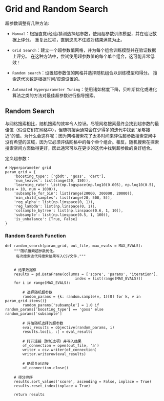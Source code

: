 # Grid and Random Search

超参数调整有几种方法:

* `Manual`：根据直觉/经验/猜测选择超参数，使用超参数训练模型，并在验证数据上评分。 重复此过程，直到您忍不住或对结果满意为止。

* `Grid Search`：建立一个超参数值网格，并为每个组合训练模型并在验证数据上评分。 在这种方法中，尝试使用超参数值的每个单个组合，这可能非常低效！

* `Random search`：设置超参数值的网格并选择随机组合以训练模型和得分。 搜索迭代次数是根据时间/资源设置的。

* `Automated Hyperparameter Tuning`：使用诸如梯度下降，贝叶斯优化或进化算法之类的方法对最佳超参数进行指导搜索。


## Random Search

与网格搜索相比，随机搜索的效率令人惊讶。尽管网格搜索最终会找到超参数的最佳值（假设它们在网格中），但随机搜索通常会在少得多的迭代中找到“足够接近”的值。为什么会这样呢：因为网格搜索花了太多时间来评估超参数搜索空间中没有希望的区域，因为它必须评估网格中的每个单个组合。相反，随机搜索在探索搜索空间方面做得更好，因此通常可以在更少的迭代中找到超参数的良好组合。


定义超参数：

    # Hyperparameter grid
    param_grid = {
        'boosting_type': ['gbdt', 'goss', 'dart'],
        'num_leaves': list(range(20, 150)),
        'learning_rate': list(np.logspace(np.log10(0.005), np.log10(0.5), base = 10, num = 1000)),
        'subsample_for_bin': list(range(20000, 300000, 20000)),
        'min_child_samples': list(range(20, 500, 5)),
        'reg_alpha': list(np.linspace(0, 1)),
        'reg_lambda': list(np.linspace(0, 1)),
        'colsample_bytree': list(np.linspace(0.6, 1, 10)),
        'subsample': list(np.linspace(0.5, 1, 100)),
        'is_unbalance': [True, False]
    }

### Random Search Function

    def random_search(param_grid, out_file, max_evals = MAX_EVALS):
        """随机搜索超参数优化。
         每次搜索迭代将搜索结果写入CSV文件."""
        
        
        # 结果数据框
        results = pd.DataFrame(columns = ['score', 'params', 'iteration'],
                                    index = list(range(MAX_EVALS)))
        for i in range(MAX_EVALS):
            
            # 选择随机超参数
            random_params = {k: random.sample(v, 1)[0] for k, v in param_grid.items()}
            random_params['subsample'] = 1.0 if random_params['boosting_type'] == 'goss' else random_params['subsample']

            # 评估随机选择的超参数
            eval_results = objective(random_params, i)
            results.loc[i, :] = eval_results

            # 打开连接（附加选项）并写入结果
            of_connection = open(out_file, 'a')
            writer = csv.writer(of_connection)
            writer.writerow(eval_results)
            
            # 确保关闭连接
            of_connection.close()
            
        # 得分排序
        results.sort_values('score', ascending = False, inplace = True)
        results.reset_index(inplace = True)

        return results 





